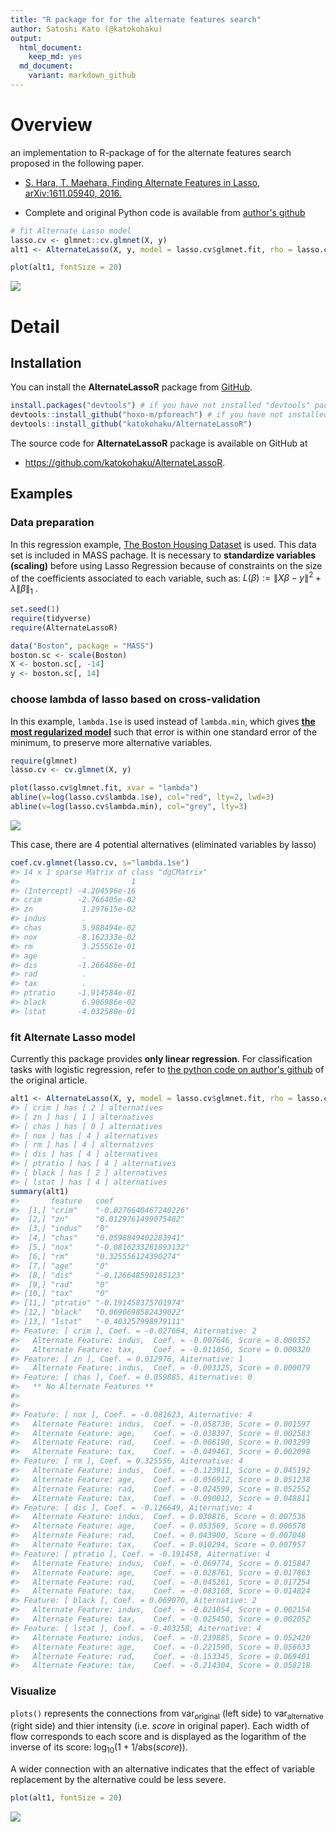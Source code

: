 ```yaml
---
title: "R package for for the alternate features search"
author: Satoshi Kato (@katokohaku)
output: 
  html_document:
    keep_md: yes
  md_document:
    variant: markdown_github
---
```




# Overview

an implementation to R-package of for the alternate features search proposed in the following paper.

* [S. Hara, T. Maehara, Finding Alternate Features in Lasso, arXiv:1611.05940, 2016.](https://arxiv.org/abs/1611.05940)

* Complete and original Python code is available from [author's github](https://github.com/sato9hara/LassoVariants)


```r
# fit Alternate Lasso model
lasso.cv <- glmnet::cv.glmnet(X, y)
alt1 <- AlternateLasso(X, y, model = lasso.cv$glmnet.fit, rho = lasso.cv$lambda.1se, verbose = FALSE)

plot(alt1, fontSize = 20)

```
![](./img/sankeyflow.png)

# Detail

## Installation

You can install the **AlternateLassoR** package from [GitHub](https://github.com/katokohaku/AlternateLassoR).


```r
install.packages("devtools") # if you have not installed "devtools" package
devtools::install_github("hoxo-m/pforeach") # if you have not installed "pforeach" package
devtools::install_github("katokohaku/AlternateLassoR")
```

The source code for **AlternateLassoR** package is available on GitHub at
- https://github.com/katokohaku/AlternateLassoR.

## Examples
### Data preparation

In this regression example, [The Boston Housing Dataset](https://www.cs.toronto.edu/~delve/data/boston/bostonDetail.html) is used. This data set is included in MASS pachage.
It is necessary to **standardize variables (scaling)** before using Lasso Regression because of constraints on the size of the coefficients associated to each variable, such as: 
$L(\beta):=\|X\beta - y\|^2+\lambda\|\beta\|_1$ .


```r
set.seed(1)
require(tidyverse)
require(AlternateLassoR)

data("Boston", package = "MASS")
boston.sc <- scale(Boston)
X <- boston.sc[, -14]
y <- boston.sc[, 14]
```

### choose lambda of lasso based on cross-validation

In this example, `lambda.1se` is used instead of `lambda.min`, which gives **[the most regularized model](https://web.stanford.edu/~hastie/glmnet/glmnet_alpha.html)** such that error is within one standard error of the minimum, to preserve more alternative variables. 


```r
require(glmnet)
lasso.cv <- cv.glmnet(X, y)

plot(lasso.cv$glmnet.fit, xvar = "lambda")
abline(v=log(lasso.cv$lambda.1se), col="red", lty=2, lwd=3)
abline(v=log(lasso.cv$lambda.min), col="grey", lty=3)
```

![](README_files/figure-html/learnModel-1.png)<!-- -->

This case, there are 4 potential alternatives (eliminated variables by lasso) 

```r
coef.cv.glmnet(lasso.cv, s="lambda.1se")
#> 14 x 1 sparse Matrix of class "dgCMatrix"
#>                         1
#> (Intercept) -4.204596e-16
#> crim        -2.766405e-02
#> zn           1.297615e-02
#> indus        .           
#> chas         5.988494e-02
#> nox         -8.162333e-02
#> rm           3.255561e-01
#> age          .           
#> dis         -1.266486e-01
#> rad          .           
#> tax          .           
#> ptratio     -1.914584e-01
#> black        6.906986e-02
#> lstat       -4.032580e-01
```

### fit Alternate Lasso model

Currently this package provides **only linear regression**. For classification tasks with logistic regression, refer to [the python code on author's github](https://github.com/sato9hara/LassoVariants/tree/master/AlternateLasso) of the original article.


```r
alt1 <- AlternateLasso(X, y, model = lasso.cv$glmnet.fit, rho = lasso.cv$lambda.1se)
#> [ crim ] has [ 2 ] alternatives
#> [ zn ] has [ 1 ] alternatives
#> [ chas ] has [ 0 ] alternatives
#> [ nox ] has [ 4 ] alternatives
#> [ rm ] has [ 4 ] alternatives
#> [ dis ] has [ 4 ] alternatives
#> [ ptratio ] has [ 4 ] alternatives
#> [ black ] has [ 2 ] alternatives
#> [ lstat ] has [ 4 ] alternatives
summary(alt1)
#>       feature   coef                 
#>  [1,] "crim"    "-0.0276640467240226"
#>  [2,] "zn"      "0.0129761499075482" 
#>  [3,] "indus"   "0"                  
#>  [4,] "chas"    "0.0598849402283941" 
#>  [5,] "nox"     "-0.0816233281893132"
#>  [6,] "rm"      "0.325556124390274"  
#>  [7,] "age"     "0"                  
#>  [8,] "dis"     "-0.126648590185123" 
#>  [9,] "rad"     "0"                  
#> [10,] "tax"     "0"                  
#> [11,] "ptratio" "-0.191458375701974" 
#> [12,] "black"   "0.0690698582439022" 
#> [13,] "lstat"   "-0.403257998979111" 
#> Feature: [ crim ], Coef. = -0.027664, Aiternative: 2
#> 	 Alternate Feature: indus, 	Coef. = -0.007646, Score = 0.000352
#> 	 Alternate Feature: tax, 	Coef. = -0.011056, Score = 0.000320
#> Feature: [ zn ], Coef. = 0.012976, Aiternative: 1
#> 	 Alternate Feature: indus, 	Coef. = -0.003325, Score = 0.000079
#> Feature: [ chas ], Coef. = 0.059885, Aiternative: 0
#> 	 ** No Alternate Features **
#> 
#> 
#> Feature: [ nox ], Coef. = -0.081623, Aiternative: 4
#> 	 Alternate Feature: indus, 	Coef. = -0.058730, Score = 0.001597
#> 	 Alternate Feature: age, 	Coef. = -0.038397, Score = 0.002583
#> 	 Alternate Feature: rad, 	Coef. = -0.006190, Score = 0.003299
#> 	 Alternate Feature: tax, 	Coef. = -0.049461, Score = 0.002098
#> Feature: [ rm ], Coef. = 0.325556, Aiternative: 4
#> 	 Alternate Feature: indus, 	Coef. = -0.123911, Score = 0.045192
#> 	 Alternate Feature: age, 	Coef. = -0.056912, Score = 0.051238
#> 	 Alternate Feature: rad, 	Coef. = -0.024599, Score = 0.052552
#> 	 Alternate Feature: tax, 	Coef. = -0.090012, Score = 0.048811
#> Feature: [ dis ], Coef. = -0.126649, Aiternative: 4
#> 	 Alternate Feature: indus, 	Coef. = 0.030816, Score = 0.007536
#> 	 Alternate Feature: age, 	Coef. = 0.053569, Score = 0.006578
#> 	 Alternate Feature: rad, 	Coef. = 0.043900, Score = 0.007048
#> 	 Alternate Feature: tax, 	Coef. = 0.010294, Score = 0.007957
#> Feature: [ ptratio ], Coef. = -0.191458, Aiternative: 4
#> 	 Alternate Feature: indus, 	Coef. = -0.069774, Score = 0.015847
#> 	 Alternate Feature: age, 	Coef. = -0.028761, Score = 0.017863
#> 	 Alternate Feature: rad, 	Coef. = -0.045261, Score = 0.017254
#> 	 Alternate Feature: tax, 	Coef. = -0.083168, Score = 0.014824
#> Feature: [ black ], Coef. = 0.069070, Aiternative: 2
#> 	 Alternate Feature: indus, 	Coef. = -0.021054, Score = 0.002154
#> 	 Alternate Feature: tax, 	Coef. = -0.025450, Score = 0.002052
#> Feature: [ lstat ], Coef. = -0.403258, Aiternative: 4
#> 	 Alternate Feature: indus, 	Coef. = -0.239885, Score = 0.052420
#> 	 Alternate Feature: age, 	Coef. = -0.221590, Score = 0.056633
#> 	 Alternate Feature: rad, 	Coef. = -0.153345, Score = 0.069401
#> 	 Alternate Feature: tax, 	Coef. = -0.214304, Score = 0.058218
```

### Visualize 
`plots()` represents the connections from $\mathrm{var_{original}}$ (left side) to $\mathrm{var_{alternative}}$ (right side) and thier intensity (i.e. $score$ in original paper). Each width of flow corresponds to each score and is displayed as the logarithm of the inverse of its score: $\log_{10}(1 + 1/\mathrm{abs}(score))$. 

A wider connection with an alternative indicates that the effect of variable replacement by the alternative could be less severe.


```r
plot(alt1, fontSize = 20)
```
![](./img/sankeyflow.png)

